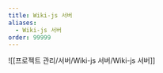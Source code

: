 ```yaml
---
title: Wiki-js 서버
aliases:
  - Wiki-js 서버
order: 99999
---
```


![[프로젝트 관리/서버/Wiki-js 서버/Wiki-js 서버]]
